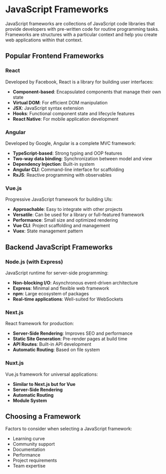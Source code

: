 # JavaScript Frameworks

JavaScript frameworks are collections of JavaScript code libraries that provide developers with pre-written code for routine programming tasks. Frameworks are structures with a particular context and help you create web applications within that context.

## Popular Frontend Frameworks

### React

Developed by Facebook, React is a library for building user interfaces:

- **Component-based**: Encapsulated components that manage their own state
- **Virtual DOM**: For efficient DOM manipulation
- **JSX**: JavaScript syntax extension
- **Hooks**: Functional component state and lifecycle features
- **React Native**: For mobile application development

### Angular

Developed by Google, Angular is a complete MVC framework:

- **TypeScript-based**: Strong typing and OOP features
- **Two-way data binding**: Synchronization between model and view
- **Dependency Injection**: Built-in system
- **Angular CLI**: Command-line interface for scaffolding
- **RxJS**: Reactive programming with observables

### Vue.js

Progressive JavaScript framework for building UIs:

- **Approachable**: Easy to integrate with other projects
- **Versatile**: Can be used for a library or full-featured framework
- **Performance**: Small size and optimized rendering
- **Vue CLI**: Project scaffolding and management
- **Vuex**: State management pattern

## Backend JavaScript Frameworks

### Node.js (with Express)

JavaScript runtime for server-side programming:

- **Non-blocking I/O**: Asynchronous event-driven architecture
- **Express**: Minimal and flexible web framework
- **npm**: Large ecosystem of packages
- **Real-time applications**: Well-suited for WebSockets

### Next.js

React framework for production:

- **Server-Side Rendering**: Improves SEO and performance
- **Static Site Generation**: Pre-render pages at build time
- **API Routes**: Built-in API development
- **Automatic Routing**: Based on file system

### Nuxt.js

Vue.js framework for universal applications:

- **Similar to Next.js but for Vue**
- **Server-Side Rendering**
- **Automatic Routing**
- **Module System**

## Choosing a Framework

Factors to consider when selecting a JavaScript framework:

- Learning curve
- Community support
- Documentation
- Performance
- Project requirements
- Team expertise